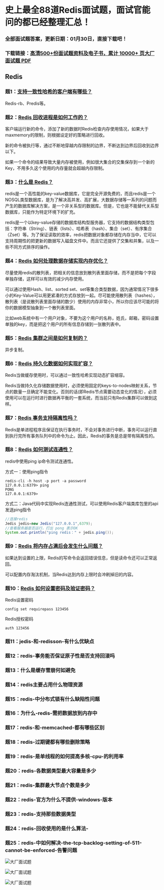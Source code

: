 # 史上最全88道Redis面试题，面试官能问的都已经整理汇总！

### 全部面试题答案，更新日期：01月30日，直接下载吧！

### 下载链接：[高清500+份面试题资料及电子书，累计 10000+ 页大厂面试题  PDF](/docs/index.md)

## Redis

### 题1：[支持一致性哈希的客户端有哪些？](/docs/Redis/史上最全88道Redis面试题，面试官能问的都已经整理汇总！.md#题1支持一致性哈希的客户端有哪些)<br/>
Redis-rb、Predis等。

### 题2：[Redis 回收进程是如何工作的？](/docs/Redis/史上最全88道Redis面试题，面试官能问的都已经整理汇总！.md#题2redis-回收进程是如何工作的)<br/>
客户端运行新的命令，添加了新的数据时Redis检查内存使用情况，如果大于maxmemory的限制，则根据设定好的策略进行回收。

新的命令被执行等，通过不断地穿越内存限制的边界，不断达到边界后回收到边界以下。

如果一个命令的结果导致大量内存被使用，例如很大集合的交集保存到一个新的Key，不用多久这个使用的内存量就会超越内存限制。

### 题3：[什么是 Redis？](/docs/Redis/史上最全88道Redis面试题，面试官能问的都已经整理汇总！.md#题3什么是-redis)<br/>
redis是一个高性能的key-value数据库，它是完全开源免费的，而且redis是一个NOSQL类型数据库，是为了解决高并发、高扩展，大数据存储等一系列的问题而产生的数据库解决方案，是一个非关系型的数据库。但是，它也是不能替代关系型数据库，只能作为特定环境下的扩充。

redis是一个以key-value存储的数据库结构型服务器，它支持的数据结构类型包括：字符串（String）、链表（lists）、哈希表（hash）、集合（set）、有序集合（Zset）等。为了保证读取的效率，redis把数据对象都存储在内存当中，它可以支持周期性的把更新的数据写入磁盘文件中。而且它还提供了交集和并集，以及一些不同方式排序的操作。

### 题4：[Redis 如何处理数据存储实现内存优化？](/docs/Redis/史上最全88道Redis面试题，面试官能问的都已经整理汇总！.md#题4redis-如何处理数据存储实现内存优化)<br/>
尽量使用redis的散列表，把相关的信息放到散列表里面存储，而不是把每个字段单独存储，这样可以有效的减少内存使用。

可以通过使用Hash、list、sorted set、set等集合类型数据，因为通常情况下很多小的Key-Value可以用更紧凑的方式存放到一起。尽可能使用散列表（hashes），散列表（是说散列表里面存储的数少）使用的内存非常小，所以你应该尽可能的将你的数据模型抽象到一个散列表里面。

比如web系统中有一个用户对象，不要为这个用户的名称，姓氏，邮箱，密码设置单独的key，而是把这个用户的所有信息存储到一张散列表中。

### 题5：[Redis 集群之间是如何复制的？](/docs/Redis/史上最全88道Redis面试题，面试官能问的都已经整理汇总！.md#题5redis-集群之间是如何复制的)<br/>
异步复制。

### 题6：[Redis 持久化数据如何实现扩容？](/docs/Redis/史上最全88道Redis面试题，面试官能问的都已经整理汇总！.md#题6redis-持久化数据如何实现扩容)<br/>
Redis当做缓存使用时，可以通过一致性哈希实现动态扩容缩容。

Redis当做持久化存储数据使用时，必须使用固定的keys-to-nodes映射关系，节点的数量一旦确定不能变化。否则的话(即Redis节点需要动态变化的情况），必须使用可以在运行时进行数据再平衡的一套系统，而当前只有Redis集群可以做到这样。

### 题7：[Redis 事务支持隔离性吗？](/docs/Redis/史上最全88道Redis面试题，面试官能问的都已经整理汇总！.md#题7redis-事务支持隔离性吗)<br/>
Redis是单进程程序且保证在执行事务时，不会对事务进行中断，事务可以运行直到执行完所有事务队列中的命令为止。因此，Redis的事务是总是带有隔离性的。

### 题8：[Redis 如何测试连通性？](/docs/Redis/史上最全88道Redis面试题，面试官能问的都已经整理汇总！.md#题8redis-如何测试连通性)<br/>
redis中使用ping ip命令测试连通性。

方式一：使用ping指令

```shell
redis-cli -h host -p port -a password
127.0.0.1:6379> ping
PONG
127.0.0.1:6379>
```

方式二：Java代码中实现Redis连通性测试，可以使用Redis客户端类库包里的api发送ping指令

```java
//连接redis
Jedis jedis=new Jedis("127.0.0.1",6379);
//查看服务器是否运行，打出 pong 表示OK
System.out.println("ping redis：" + jedis.ping());
```


### 题9：[Redis 将内存占满后会发生什么问题？](/docs/Redis/史上最全88道Redis面试题，面试官能问的都已经整理汇总！.md#题9redis-将内存占满后会发生什么问题)<br/>
如果达到设置的上限，Redis的写命令会返回错误信息，但是读命令还可以正常返回。

可以配置内存淘汰机制，当Redis达到内存上限时会冲刷掉旧的内容。

### 题10：[Redis 如何设置密码及验证密码？](/docs/Redis/史上最全88道Redis面试题，面试官能问的都已经整理汇总！.md#题10redis-如何设置密码及验证密码)<br/>
Redis设置密码

```shell
config set requirepass 123456
```

Redis授权密码

```shell
auth 123456
```

### 题11：jedis-和-redisson-有什么优缺点<br/>


### 题12：redis-事务能否保证原子性是否支持回滚吗<br/>


### 题13：什么是缓存雪崩何如避免<br/>


### 题14：redis主要占用什么物理资源<br/>


### 题15：redis-中分布式锁有什么缺陷性问题<br/>


### 题16：为什么-redis-需把数据放到内存中　<br/>


### 题17：redis-和-memcached-都有哪些区别<br/>


### 题18：redis-过期键都有哪些删除策略<br/>


### 题19：redis-是单线程的如何提高多核-cpu-的利用率<br/>


### 题20：redis-各数据类型最大容量是多少<br/>


### 题21：redis-集群最大节点个数是多少<br/>


### 题22：redis-官方为什么不提供-windows-版本<br/>


### 题23：redis-支持那些数据类型<br/>


### 题24：redis-回收使用的是什么算法-<br/>


### 题25：redis-中如何解决-the-tcp-backlog-setting-of-511-cannot-be-enforced-告警问题<br/>


![大厂面试题](../../imgs/pages.jpg "Java精选")

![大厂面试题](../../imgs/pdfs.png "Java精选")

![大厂面试题](../../imgs/weixin.png "Java精选")